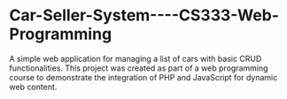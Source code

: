 # Car-Seller-System----CS333-Web-Programming
A simple web application for managing a list of cars with basic CRUD functionalities. This project was created as part of a web programming course to demonstrate the integration of PHP and JavaScript for dynamic web content.
